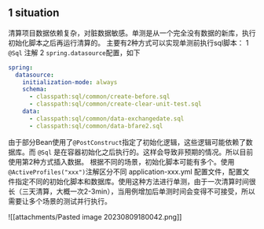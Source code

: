 ## 1 **situation**
清算项目数据依赖复杂，对脏数据敏感。单测是从一个完全没有数据的新库，执行初始化脚本之后再运行清算的。
主要有2种方式可以实现单测前执行sql脚本：
1 `@Sql` 注解
2 `spring.datasource`配置，如下
```yml
spring:  
  datasource:
    initialization-mode: always  
    schema:  
      - classpath:sql/common/create-before.sql  
      - classpath:sql/common/create-clear-unit-test.sql
    data:  
      - classpath:sql/common/data-exchangedate.sql  
      - classpath:sql/common/data-bfare2.sql
```

由于部分Bean使用了`@PostConstruct`指定了初始化逻辑，这些逻辑可能依赖了数据库。而 `@Sql` 是在容器初始化之后执行的。这样会导致非预期的情况。所以目前使用第2种方式插入数据。
根据不同的场景，初始化脚本可能有多个。使用`@ActiveProfiles("xxx")`注解区分不同 application-xxx.yml 配置文件，配置文件指定不同的初始化脚本和数据库。使用这种方法进行单测，由于一次清算时间很长（三天清算，大概一次2-3min），当用例增加后单测时间会变得不可接受，所以需要让多个场景的测试并行执行。


![[attachments/Pasted image 20230809180042.png]]
 